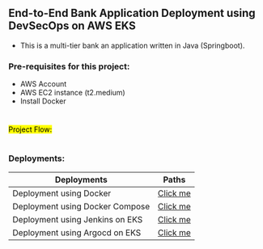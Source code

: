 ## End-to-End Bank Application Deployment using DevSecOps on AWS EKS
- This is a multi-tier bank an application written in Java (Springboot).

### Pre-requisites for this project:
- AWS Account
- AWS EC2 instance (t2.medium)
- Install Docker
#
<mark>Project Flow:</mark>
<img src="" />
#
### Deployments:
| Deployments    | Paths |
| -------- | ------- |
| Deployment using Docker | <a href="#">Click me </a>     |
| Deployment using Docker Compose | <a href="#">Click me </a>     |
| Deployment using Jenkins on EKS | <a href="#">Click me </a>     |
| Deployment using Argocd on EKS| <a href="#">Click me </a>     |
